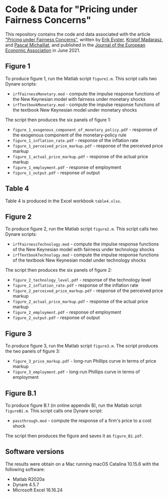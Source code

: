 # Code & Data for "Pricing under Fairness Concerns"

This repository contains the code and data associated with the article ["Pricing under Fairness Concerns"](https://pascalmichaillat.org/8/), written by [Erik Eyster](https://econ.ucsb.edu/people/faculty/erik-eyster), [Kristof Madarasz](https://www.lse.ac.uk/management/people/academic-staff/kmadarasz), and [Pascal Michaillat](https://pascalmichaillat.org), and published in the [Journal of the European Economic Association](https://doi.org/10.1093/jeea/jvaa041) in June 2021. 

## Figure 1

To produce figure 1, run the Matlab script `figure1.m`. This script calls two Dynare scripts:

* `irfFairnessMonetary.mod` - compute the impulse response functions of the New Keynesian model with fairness under monetary shocks
* `irfTextbookMonetary.mod` - compute the impulse response functions of the textbook New Keynesian model under monetary shocks

The script then produces the six panels of figure 1:

* `figure_1_exogenous_component_of_monetary_policy.pdf` - response of the exogenous component of the monetary-policy rule
* `figure_1_inflation_rate.pdf` - response of the inflation rate
* `figure_1_perceived_price_markup.pdf` - response of the perceived price markup
* `figure_1_actual_price_markup.pdf` - response of the actual price markup
* `figure_1_employment.pdf` - response of employment
* `figure_1_output.pdf` - response of output

## Table 4

Table 4 is produced in the Excel workbook `table4.xlsx`.

## Figure 2

To produce figure 2, run the Matlab script `figure2.m`. This script calls two Dynare scripts:

* `irfFairnessTechnology.mod` - compute the impulse response functions of the New Keynesian model with fairness under technology shocks
* `irfTextbookTechnology.mod` - compute the impulse response functions of the textbook New Keynesian model under technology shocks

The script then produces the six panels of figure 2:

* `figure_2_technology_level.pdf` - response of the technology level
* `figure_2_inflation_rate.pdf` - response of the inflation rate
* `figure_2_perceived_price_markup.pdf` - response of the perceived price markup
* `figure_2_actual_price_markup.pdf` - response of the actual price markup
* `figure_2_employment.pdf` - response of employment
* `figure_2_output.pdf` - response of output

## Figure 3

To produce figure 3, run the Matlab script `figure3.m`. The script produces the two panels of figure 3:

* `figure_3_price_markup.pdf` - long-run Phillips curve in terms of price markup
* `figure_3_employment.pdf` - long-run Phillips curve in terms of employment

## Figure B.1

To produce figure B.1 (in online appendix B), run the Matlab script `figureB1.m`. This script calls one Dynare script:

* `passthrough.mod` - compute the response of a firm's price to a cost shock

The script then produces the figure and saves it as `figure_B1.pdf`.

## Software versions

The results were obtain on a Mac running macOS Catalina 10.15.6 with the following software:

* Matlab R2020a
* Dynare 4.5.7
* Microsoft Excel 16.16.24
